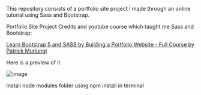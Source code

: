 This repository consists of a portfolio site project I made through an online tutorial using Sass and Bootstrap.

Portfolio Site Project Credits and youtube course which taught me Sass and Bootstrap: 

[Learn Bootstrap 5 and SASS by Building a Portfolio Website - Full Course by Patrick Muriungi](https://www.youtube.com/watch?v=iJKCj8uAHz8)

Here is a preview of it


![image](https://github.com/KDSCRIPT/Bootstrap-Sass-Portfolio-practice/assets/121747344/f4afc796-1787-4d48-bebf-ca6d14ca6afa)


Install node modules folder using npm install in terminal

 
